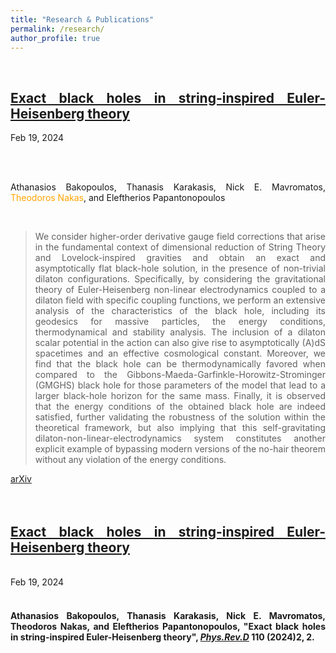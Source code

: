 ```yaml
---
title: "Research & Publications"
permalink: /research/
author_profile: true
---
```


<br>

<!-- For proper citations, refer [INSPIRE-HEP](https://inspirehep.net/authors/1613452?ui-citation-summary=true)
<br>
<br> -->

<div align="justify">

<h2><a href="https://arxiv.org/abs/2402.12459">Exact black holes in string-inspired Euler-Heisenberg theory</a></h2>

<i class="fa fa-fw fa-calendar"></i> Feb 19, 2024

<br>
<br> 

Athanasios Bakopoulos, Thanasis Karakasis, Nick E. Mavromatos, <span style="color:orange">Theodoros Nakas</span>, and Eleftherios Papantonopoulos

<br>

<blockquote> We consider higher-order derivative gauge field corrections that arise in the fundamental context of dimensional reduction of String Theory and Lovelock-inspired gravities and obtain an exact and asymptotically flat black-hole solution, in the presence of non-trivial dilaton configurations. Specifically, by considering the gravitational theory of Euler-Heisenberg non-linear electrodynamics coupled to a dilaton field with specific coupling functions, we perform an extensive analysis of the characteristics of the black hole, including its geodesics for massive particles, the energy conditions, thermodynamical and stability analysis. The inclusion of a dilaton scalar potential in the action can also give rise to asymptotically (A)dS spacetimes and an effective cosmological constant. Moreover, we find that the black hole can be thermodynamically favored when compared to the Gibbons-Maeda-Garfinkle-Horowitz-Strominger (GMGHS) black hole for those parameters of the model that lead to a larger black-hole horizon for the same mass. Finally, it is observed that the energy conditions of the obtained black hole are indeed satisfied, further validating the robustness of the solution within the theoretical framework, but also implying that this self-gravitating dilaton-non-linear-electrodynamics system constitutes another explicit example of bypassing modern versions of the no-hair theorem without any violation of the energy conditions. </blockquote>

<a href="https://doi.org/10.1103/PhysRevD.110.024014" class="btn">
  <i class="ai ai-arxiv ai-fw icon-pad-right"></i>arXiv 
</a>

<!-- <i class="ai ai-arxiv ai-fw icon-pad-right; background-color:red"></i> -->

</div>

<BR>
<br>

<div align="justify">

<a href="https://arxiv.org/abs/2402.12459"><h2><b>Exact black holes in string-inspired Euler-Heisenberg theory</b></h2></a>
<br> 
<i class="fa fa-fw fa-calendar"></i> Feb 19, 2024<br>
<br>
  <h4>Athanasios Bakopoulos, Thanasis Karakasis, Nick E. Mavromatos, <b>Theodoros Nakas</b>, and Eleftherios Papantonopoulos, "Exact black holes in string-inspired Euler-Heisenberg theory", <i><u>Phys.Rev.D</u></i> 110 (2024)2, 2.</h4>

</div>